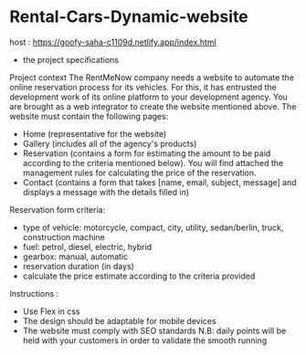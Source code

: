 # Rental-Cars-Dynamic-website
host : https://goofy-saha-c1109d.netlify.app/index.html


* the project specifications

Project context
The RentMeNow company needs a website to automate the online reservation process for its vehicles.
For this, it has entrusted the development work of its online platform to your development agency.
You are brought as a web integrator to create the website mentioned above.
The website must contain the following pages:
* Home (representative for the website)
* Gallery (includes all of the agency's products)
* Reservation (contains a form for estimating the amount to be paid according to the criteria mentioned below). You will find attached the management rules for calculating the price of the reservation.
* Contact (contains a form that takes [name, email, subject, message] and displays a message with the details filled in)

Reservation form criteria:
* type of vehicle: motorcycle, compact, city, utility, sedan/berlin, truck, construction machine
* fuel: petrol, diesel, electric, hybrid
* gearbox: manual, automatic
* reservation duration (in days)
* calculate the price estimate according to the criteria provided

Instructions :
* Use Flex in css
* The design should be adaptable for mobile devices
* The website must comply with SEO standards
N.B: daily points will be held with your customers in order to validate the smooth running

